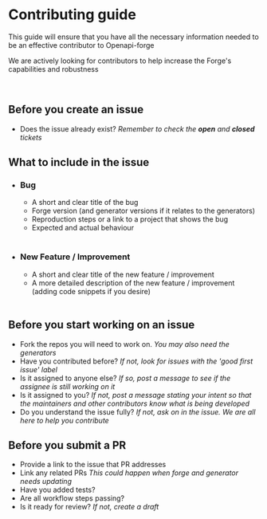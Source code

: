 # Contributing guide

This guide will ensure that you have all the necessary information needed to be an effective contributor to Openapi-forge

We are actively looking for contributors to help increase the Forge's capabilities and robustness

<br>

## Before you create an issue

- Does the issue already exist? _Remember to check the **open** and **closed** tickets_

## What to include in the issue

- ### Bug

  - A short and clear title of the bug
  - Forge version (and generator versions if it relates to the generators)
  - Reproduction steps or a link to a project that shows the bug
  - Expected and actual behaviour<br><br>

- ### New Feature / Improvement
  - A short and clear title of the new feature / improvement
  - A more detailed description of the new feature / improvement (adding code snippets if you desire)<br><br>

## Before you start working on an issue

- Fork the repos you will need to work on. _You may also need the generators_
- Have you contributed before? _If not, look for issues with the 'good first issue' label_
- Is it assigned to anyone else? _If so, post a message to see if the assignee is still working on it_
- Is it assigned to you? _If not, post a message stating your intent so that the maintainers and other contributors know what is being developed_
- Do you understand the issue fully? _If not, ask on in the issue. We are all here to help you contribute_

## Before you submit a PR

- Provide a link to the issue that PR addresses
- Link any related PRs _This could happen when forge and generator needs updating_
- Have you added tests?
- Are all workflow steps passing?
- Is it ready for review? _If not, create a draft_
